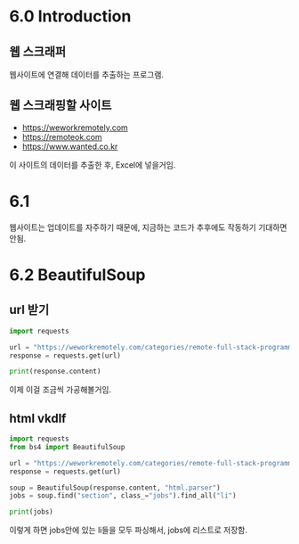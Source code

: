 # 6.0 Introduction
## 웹 스크래퍼
웹사이트에 연결해 데이터를 추출하는 프로그램.

## 웹 스크래핑할 사이트
- https://weworkremotely.com
- https://remoteok.com
- https://www.wanted.co.kr

이 사이트의 데이터를 추출한 후, Excel에 넣을거임.

# 6.1
웹사이트는 업데이트를 자주하기 때문에, 지금하는 코드가 추후에도 작동하기 기대하면 안됨.

# 6.2 BeautifulSoup
## url 받기
```py
import requests

url = "https://weworkremotely.com/categories/remote-full-stack-programming-jobs"
response = requests.get(url)

print(response.content)
```
이제 이걸 조금씩 가공해볼거임.

## html vkdlf
```py
import requests
from bs4 import BeautifulSoup

url = "https://weworkremotely.com/categories/remote-full-stack-programming-jobs"
response = requests.get(url)

soup = BeautifulSoup(response.content, "html.parser")
jobs = soup.find("section", class_="jobs").find_all("li")

print(jobs)
```
이렇게 하면 jobs안에 있는 li들을 모두 파싱해서, jobs에 리스트로 저장함.
